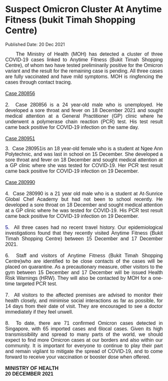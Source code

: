 <html>
    <meta http-equiv="Content-Type" content="text/html; charset=utf-8"/>
    <meta charset="utf-8"/>
    <title>Suspect Omicron Cluster At Anytime Fitness (bukit Timah Shopping Centre)</title>
    <body><h1>Suspect Omicron Cluster At Anytime Fitness (bukit Timah Shopping Centre)</h1>
    <p>Published Date: 20 Dec 2021</p> <p style="margin-left: 0cm; text-align: justify;"><span style="font-size: 16px;"><span style="font-family: Arial; font-size: 16px;">&nbsp; &nbsp; The Ministry of Health (MOH) has detected a cluster of three COVID-19 cases linked to&nbsp;</span><span style="font-family: Arial; font-size: 16px;">Anytime Fitness (Bukit Timah Shopping Centre)</span><span style="font-family: Arial; font-size: 16px;">, of whom two have tested preliminarily positive for the Omicron variant and the result for the remaining case is pending. All three cases are fully vaccinated and have mild symptoms. MOH is ringfencing the cases through contact tracing.<br><br></span><u style="font-family: Arial;">Case&nbsp;</u><span style="font-family: Arial;"><u>280856</u><br><br>2. &nbsp;</span><span style="text-align: left; font-family: Arial;">Case&nbsp;</span><span style="text-align: left; font-family: Arial;">280856&nbsp;</span><span style="text-align: left; font-family: Arial;">is a 24 year-old male who is unemployed. He developed a sore throat and fever on 18 December 2021 and sought medical attention at a General Practitioner (GP) clinic where he underwent a polymerase chain reaction (PCR) test. His test result came back positive for COVID-19 infection on the same day.&nbsp;<br><br></span><u style="text-align: left; font-family: Arial;">Case&nbsp;</u><u style="text-align: left; font-family: Arial;">280951</u></span></p><p><p style="text-align: justify;"><span style="font-size: 16px;"><span style="font-family: Arial; font-size: 16px;">3. &nbsp;</span><span style="font-family: Arial; font-size: 16px;">Case&nbsp;</span><span style="font-family: Arial; font-size: 16px;">280951</span><span style="font-family: Arial; font-size: 16px;">is an 18 year-old female who is a student at Ngee Ann Polytechnic, and was last in school on 15 December. She developed a sore throat and fever on 18 December and sought medical attention at a GP clinic where she was tested for COVID-19. Her PCR test result came back positive for COVID-19 infection on 19 December.&nbsp;<br><br></span><span style="font-family: Arial; font-size: 16px;"><u>Case 280990</u><br><br>4. &nbsp;</span><span style="font-family: Arial; font-size: 16px;">Case 280990 is a 21 year old male who is a student at&nbsp;At-Sunrice Global Chef Academy but had not been to school recently. He developed a sore throat on 18 December and sought medical attention at a GP clinic where he was tested for COVID-19. His PCR test result came back positive for COVID-19 infection on&nbsp;19 December</span><span style="color: navy; font-family: Arial; font-size: 16px;">.<br><br>5. &nbsp;</span><span style="font-family: Arial; font-size: 16px;">All three cases had no recent travel history. Our epidemiological investigations found that they recently visited&nbsp;</span><span style="font-family: Arial; font-size: 16px;">Anytime Fitness (Bukit Timah Shopping Centre)&nbsp;</span><span style="font-family: Arial; font-size: 16px;">between 15 December and 17 December 2021.<br><br>6. &nbsp;</span><span style="font-family: Arial; font-size: 16px;">Staff and visitors of&nbsp;</span><span style="font-family: Arial; font-size: 16px;">Anytime Fitness (Bukit Timah Shopping Centre)</span><span style="font-family: Arial; font-size: 16px;">who are identified to be close contacts of the cases will be placed on quarantine. As a precautionary measure, other visitors to the gym between 15 December and 17 December will be issued Health Risk Warnings (HRW). They will also be contacted by MOH for a one-time targeted PCR test.&nbsp;<br><br>7. &nbsp;</span><span style="font-family: Arial; font-size: 16px;">All visitors to the affected premises are advised to monitor their health closely, and minimise social interactions as far as possible, for 14 days from their date of visit. They are encouraged to see a doctor immediately if they feel unwell.<br><br>8. &nbsp;</span><span style="font-family: Arial; font-size: 16px;">To date, there are 71 confirmed&nbsp;Omicron cases detected in Singapore, with&nbsp;65&nbsp;imported cases and 6local cases. Given its high transmissibility and spread to many parts of the world, we should expect to find more Omicron cases at our borders and also within our community. It is important for everyone to continue to play their part and remain vigilant to mitigate the spread of COVID-19, and to come forward to receive your vaccination or booster dose when offered.&nbsp;<br><br></span><strong style="font-family: Arial;">MINISTRY OF HEALTH<br></strong></span><strong><span style="font-family: Arial; font-size: 16px;">20 DECEMBER 2021</span></strong></p></p></body>
</html>